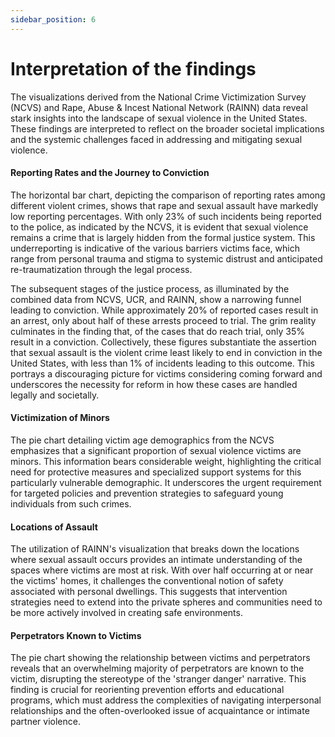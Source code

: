 ```yaml
---
sidebar_position: 6
---
```


# Interpretation of the findings

The visualizations derived from the National Crime Victimization Survey (NCVS) and Rape, Abuse & Incest National Network (RAINN) data reveal stark insights into the landscape of sexual violence in the United States. These findings are interpreted to reflect on the broader societal implications and the systemic challenges faced in addressing and mitigating sexual violence.

#### Reporting Rates and the Journey to Conviction

The horizontal bar chart, depicting the comparison of reporting rates among different violent crimes, shows that rape and sexual assault have markedly low reporting percentages. With only 23% of such incidents being reported to the police, as indicated by the NCVS, it is evident that sexual violence remains a crime that is largely hidden from the formal justice system. This underreporting is indicative of the various barriers victims face, which range from personal trauma and stigma to systemic distrust and anticipated re-traumatization through the legal process.

The subsequent stages of the justice process, as illuminated by the combined data from NCVS, UCR, and RAINN, show a narrowing funnel leading to conviction. While approximately 20% of reported cases result in an arrest, only about half of these arrests proceed to trial. The grim reality culminates in the finding that, of the cases that do reach trial, only 35% result in a conviction. Collectively, these figures substantiate the assertion that sexual assault is the violent crime least likely to end in conviction in the United States, with less than 1% of incidents leading to this outcome. This portrays a discouraging picture for victims considering coming forward and underscores the necessity for reform in how these cases are handled legally and societally.

#### Victimization of Minors

The pie chart detailing victim age demographics from the NCVS emphasizes that a significant proportion of sexual violence victims are minors. This information bears considerable weight, highlighting the critical need for protective measures and specialized support systems for this particularly vulnerable demographic. It underscores the urgent requirement for targeted policies and prevention strategies to safeguard young individuals from such crimes.

#### Locations of Assault

The utilization of RAINN's visualization that breaks down the locations where sexual assault occurs provides an intimate understanding of the spaces where victims are most at risk. With over half occurring at or near the victims' homes, it challenges the conventional notion of safety associated with personal dwellings. This suggests that intervention strategies need to extend into the private spheres and communities need to be more actively involved in creating safe environments.

#### Perpetrators Known to Victims

The pie chart showing the relationship between victims and perpetrators reveals that an overwhelming majority of perpetrators are known to the victim, disrupting the stereotype of the 'stranger danger' narrative. This finding is crucial for reorienting prevention efforts and educational programs, which must address the complexities of navigating interpersonal relationships and the often-overlooked issue of acquaintance or intimate partner violence.